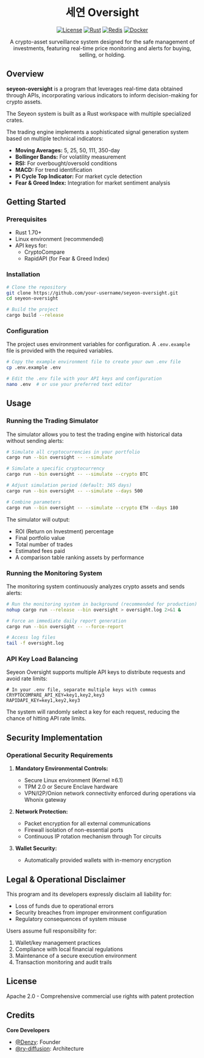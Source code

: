 <div align="center">
  <h1>세연 Oversight</h1>

[![License](https://img.shields.io/badge/License-Apache%202.0-blue.svg)](https://opensource.org/licenses/Apache-2.0)
[![Rust](https://img.shields.io/badge/Rust-1.70%2B-orange.svg)](https://www.rust-lang.org/)
[![Redis](https://img.shields.io/badge/Redis-6.0%2B-red.svg)](https://redis.io/)
[![Docker](https://img.shields.io/badge/Docker-Supported-2496ED.svg)](https://www.docker.com/)

A crypto-asset surveillance system designed for the safe management of investments, featuring real-time price monitoring and alerts for buying, selling, or holding.

</div>

## Overview

**seyeon-oversight** is a program that leverages real-time data obtained through APIs, incorporating various indicators to inform decision-making for crypto assets.

The Seyeon system is built as a Rust workspace with multiple specialized crates.

The trading engine implements a sophisticated signal generation system based on multiple technical indicators:

- **Moving Averages:** 5, 25, 50, 111, 350-day
- **Bollinger Bands:** For volatility measurement
- **RSI:** For overbought/oversold conditions
- **MACD:** For trend identification
- **Pi Cycle Top Indicator:** For market cycle detection
- **Fear & Greed Index:** Integration for market sentiment analysis

## Getting Started

### Prerequisites

- Rust 1.70+
- Linux environment (recommended)
- API keys for:
  - CryptoCompare
  - RapidAPI (for Fear & Greed Index)

### Installation

```bash
# Clone the repository
git clone https://github.com/your-username/seyeon-oversight.git
cd seyeon-oversight

# Build the project
cargo build --release
```

### Configuration

The project uses environment variables for configuration. A `.env.example` file is provided with the required variables.

```bash
# Copy the example environment file to create your own .env file
cp .env.example .env

# Edit the .env file with your API keys and configuration
nano .env  # or use your preferred text editor
```

## Usage

### Running the Trading Simulator

The simulator allows you to test the trading engine with historical data without sending alerts:

```bash
# Simulate all cryptocurrencies in your portfolio
cargo run --bin oversight -- --simulate

# Simulate a specific cryptocurrency
cargo run --bin oversight -- --simulate --crypto BTC

# Adjust simulation period (default: 365 days)
cargo run --bin oversight -- --simulate --days 500

# Combine parameters
cargo run --bin oversight -- --simulate --crypto ETH --days 180
```

The simulator will output:

- ROI (Return on Investment) percentage
- Final portfolio value
- Total number of trades
- Estimated fees paid
- A comparison table ranking assets by performance

### Running the Monitoring System

The monitoring system continuously analyzes crypto assets and sends alerts:

```bash
# Run the monitoring system in background (recommended for production)
nohup cargo run --release --bin oversight > oversight.log 2>&1 &

# Force an immediate daily report generation
cargo run --bin oversight -- --force-report

# Access log files
tail -f oversight.log
```

### API Key Load Balancing

Seyeon Oversight supports multiple API keys to distribute requests and avoid rate limits:

```
# In your .env file, separate multiple keys with commas
CRYPTOCOMPARE_API_KEY=key1,key2,key3
RAPIDAPI_KEY=key1,key2,key3
```

The system will randomly select a key for each request, reducing the chance of hitting API rate limits.

## Security Implementation

### Operational Security Requirements

1. **Mandatory Environmental Controls:**

   - Secure Linux environment (Kernel ≥6.1)
   - TPM 2.0 or Secure Enclave hardware
   - VPN/I2P/Onion network connectivity enforced during operations via Whonix gateway

2. **Network Protection:**

   - Packet encryption for all external communications
   - Firewall isolation of non-essential ports
   - Continuous IP rotation mechanism through Tor circuits

3. **Wallet Security:**
   - Automatically provided wallets with in-memory encryption

## Legal & Operational Disclaimer

This program and its developers expressly disclaim all liability for:

- Loss of funds due to operational errors
- Security breaches from improper environment configuration
- Regulatory consequences of system misuse

Users assume full responsibility for:

1. Wallet/key management practices
2. Compliance with local financial regulations
3. Maintenance of a secure execution environment
4. Transaction monitoring and audit trails

## License

Apache 2.0 - Comprehensive commercial use rights with patent protection

## Credits

**Core Developers**

- [@Denzy](https://github.com/denzylegacy): Founder
- [@ry-diffusion](https://github.com/ry-diffusion): Architecture
